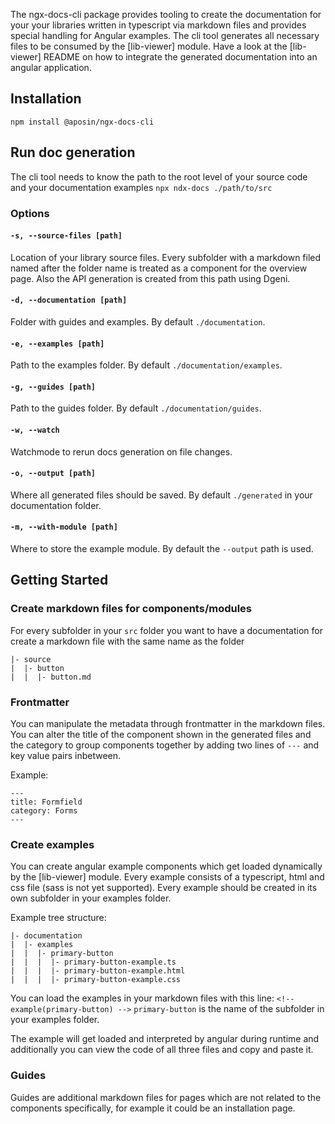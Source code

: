 The ngx-docs-cli package provides tooling to create the documentation for your your libraries written in typescript via markdown files and provides special handling for Angular examples. The cli tool generates all necessary files to be consumed by the [lib-viewer] module. Have a look at the [lib-viewer] README on how to integrate the generated documentation into an angular application.

## Installation

`npm install @aposin/ngx-docs-cli`

## Run doc generation

The cli tool needs to know the path to the root level of your source code and your documentation examples `npx ndx-docs ./path/to/src`

### Options

#### `-s, --source-files [path]`

Location of your library source files. Every subfolder with a markdown filed named after the folder name is treated as a component for the overview page. Also the API generation is created from this path using Dgeni.

#### `-d, --documentation [path]`

Folder with guides and examples. By default `./documentation`.

#### `-e, --examples [path]`

Path to the examples folder. By default `./documentation/examples`.

#### `-g, --guides [path]`

Path to the guides folder. By default `./documentation/guides`.

#### `-w, --watch`

Watchmode to rerun docs generation on file changes.

#### `-o, --output [path]`

Where all generated files should be saved. By default `./generated` in your documentation folder.

#### `-m, --with-module [path]`

Where to store the example module. By default the `--output` path is used.

## Getting Started

### Create markdown files for components/modules

For every subfolder in your `src` folder you want to have a documentation for create a markdown file with the same name as the folder

```
|- source
|  |- button
|  |  |- button.md
```

### Frontmatter

You can manipulate the metadata through frontmatter in the markdown files. You can alter the title of the component shown in the generated files and the category to group components together by adding two lines of `---` and key value pairs inbetween.

Example:

```
---
title: Formfield
category: Forms
---

```

### Create examples

You can create angular example components which get loaded dynamically by the [lib-viewer] module. Every example consists of a typescript, html and css file (sass is not yet supported). Every example should be created in its own subfolder in your examples folder.

Example tree structure:

```
|- documentation
|  |- examples
|  |  |- primary-button
|  |  |  |- primary-button-example.ts
|  |  |  |- primary-button-example.html
|  |  |  |- primary-button-example.css
```

You can load the examples in your markdown files with this line: `<!-- example(primary-button) -->` `primary-button` is the name of the subfolder in your examples folder.

The example will get loaded and interpreted by angular during runtime and additionally you can view the code of all three files and copy and paste it.

### Guides

Guides are additional markdown files for pages which are not related to the components specifically, for example it could be an installation page.
